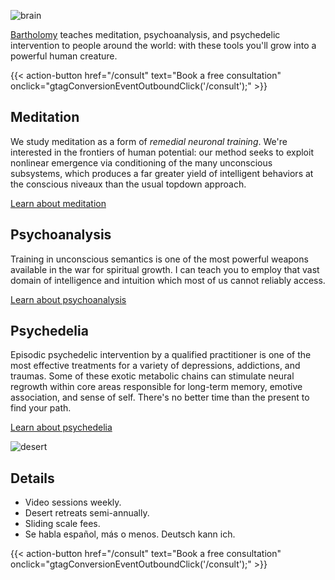 ![brain](/covers/old_man.jpg)

[Bartholomy](/about) teaches meditation, psychoanalysis, and psychedelic intervention to people around the world: with these tools you'll grow into a powerful human creature.

{{< action-button href="/consult" text="Book a free consultation" onclick="gtagConversionEventOutboundClick('/consult');" >}}

## Meditation

We study meditation as a form of *remedial neuronal training*. We're interested in the frontiers of human potential: our method seeks to exploit nonlinear emergence via conditioning of the many unconscious subsystems, which produces a far greater yield of intelligent behaviors at the conscious niveaux than the usual topdown approach.

[Learn about meditation](/posts/why-meditate/)

## Psychoanalysis

Training in unconscious semantics is one of the most powerful weapons available in the war for spiritual growth. I can teach you to employ that vast domain of intelligence and intuition which most of us cannot reliably access.

[Learn about psychoanalysis](/posts/uncanny/)

## Psychedelia

Episodic psychedelic intervention by a qualified practitioner is one of the most effective treatments for a variety of depressions, addictions, and traumas. Some of these exotic metabolic chains can stimulate neural regrowth within core areas responsible for long-term memory, emotive association, and sense of self. There's no better time than the present to find your path.

[Learn about psychedelia](/posts/three-pillars/)

![desert](/landscape.jpg)

## Details

* Video sessions weekly.
* Desert retreats semi-annually.
* Sliding scale fees.
* Se habla español, más o menos. Deutsch kann ich.

{{< action-button href="/consult" text="Book a free consultation" onclick="gtagConversionEventOutboundClick('/consult');" >}}
